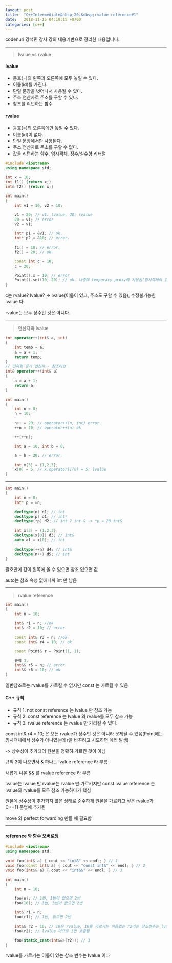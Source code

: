 ```yaml
---
layout: post
title:  "C++Intermediate&nbsp;20.&nbsp;rvalue reference#1"
date:   2018-11-15 04:18:15 +0700
categories: [c++]
---
```


codenuri 강석민 강사 강의 내용기반으로 정리한 내용입니다.

---

> lvalue vs rvalue

#### lvalue

- 등호(=)의 왼쪽과 오른쪽에 모두 놓일 수 있다.
- 이름(id)를 가진다.
- 단일 문장을 벗어나서 사용될 수 있다.
- 주소 연산자로 주소를 구할 수 있다.
- 참조를 리턴하는 함수

#### rvalue

- 등호(=)의 오른쪽에만 놓일 수 있다.
- 이름(id)이 없다.
- 단일 문장에서만 사용된다.
- 주소 연산자로 주소를 구할 수 없다.
- 값을 리턴하는 함수. 임시객체. 정수/실수형 리터럴

```cpp
#include <iostream>
using namespace std;

int x = 10;
int f1() {return x;}
int& f2() {return x;}

int main()
{
    int v1 = 10, v2 = 10;

    v1 = 20; // v1: lvalue, 20: rvalue
    20 = v1; // error
    v2 = v1;

    int* p1 = &v1; // ok.
    int* p2 = &10; // error.

    f1() = 10; // error.
    f2() = 20; // ok.

    const int c = 10;
    c = 20;

    Point().x = 10; // error
    Point().set(10, 20); // ok. 나중에 temporary proxy에 사용됨(임시객체의 값을 변경)
}
```
c는 rvalue? lvalue? -> lvalue(이름이 있고, 주소도 구할 수 있음), 수정불가능한 lvalue 다.

rvalue는 모두 상수인 것은 아니다.

---

> 연산자와 lvalue

``` cpp
int operator++(int& a, int)
{
    int temp = a;
    a = a + 1;
    return temp;
}
// 전위형 증가 연산자 - 참조리턴
int& operator++(int& a)
{
    a = a + 1;
    return a;
}

int main()
{
    int n = 0;
    n = 10;

    n++ = 20; // operator++(n, int) error.
    ++n = 20; // operator++(n) ok

    ++(++n);

    int a = 10, int b = 0;

    a + b = 20; // error.

    int x[3] = {1,2,3};
    x[0] = 5; // x.operator[](0) = 5; lvalue
}
```

---

``` cpp
int main()
{
    int n = 0;
    int* p = &n;

    decltype(n) n1; // int
    decltype(p) d1; // int*
    decltype(*p) d2; // int ? int & -> *p = 20 int&

    int x[3] = {1,2,3};
    decltype(x[0]) d3; // int&
    auto a1 = x[0]; // int

    decltype(++n) d4; // int&
    decltype(n++) d5; // int
}
```

괄호안에 값이 왼쪽에 올 수 있으면 참조 없으면 값

auto는 참조 속성 없애니까 int 만 남음

---

> rvalue reference

``` cpp
int main()
{
    int n = 10;

    int& r1 = n; //ok
    int& r2 = 10; // error

    const int& r3 = n; //ok
    const int& r4 = 10; // ok

    const Point& r = Point(1, 1);

    규칙 3.
    int&& r5 = n; // error
    int&& r6 = 10; // ok
}
```

일반참조로는 rvalue를 가르킬 수 없지만 const 는 가르킬 수 있음

#### C++ 규칙

- 규칙 1. not const reference 는 lvalue 만 참조 가능
- 규칙 2. const reference 는 lvalue 와 rvalue를 모두 참조 가능
- 규칙 3. rvalue reference 는 rvalue 만 가리킬 수 있다.

const int& r4 = 10; 은 모든 rvalue가 상수인 것은 아니라 문제될 수 있음(Point에는 임시객체에서 상수가 아니였는데 r을 바꾸려고 시도하면 에러 발생)

-> 상수성이 추가되어 원본을 정확히 가르킨 것이 아님

규칙 3이 나오면서 & 하나는 lvalue reference 라 부름

새롭게 나온 && 를 rvalue reference 라 부름

lvalue는 lvalue 만 rvalue는 rvalue 만 가르키지만 const lvalue reference 는 lvalue와 rvalue를 모두 참조 가능하다가 핵심

원본에 상수성이 추가되지 않은 상태로 순수하게 원본을 가르키고 싶은 rvalue가 C++11 문법에 추가됨

move 와 perfect forwarding 만들 때 필요함

---

#### reference 와 함수 오버로딩

``` cpp
#include <iostream>
using namespace std;

void foo(int& a) { cout << "int&" << endl; } // 1
void foo(const int& a) { cout << "const int&" << endl; } // 2
void foo(int&& a) { cout << "int&&" << endl; } // 3

int main()
{
    int n = 10;

    foo(n); // 1번, 1번이 없으면 2번
    foo(10); // 3번, 3번이 없으면 2번

    int& r1 = n;
    foo(r1); // 1번, 없으면 2번

    int&& r2 = 10; // 10은 rvalue, 10을 가르키는 이름있는 r2라는 참조변수는 lvalue 이다.
    foo(r2); // lvalue 이므로 1번 호출됨

    foo(static_cast<int&&>(r2)); // 3
}
```

rvalue를 가르키는 이름이 있는 참조 변수는 lvalue 이다

